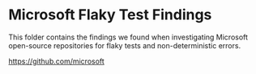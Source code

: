 # Microsoft Flaky Test Findings
This folder contains the findings we found when investigating Microsoft open-source repositories for flaky tests and non-deterministic errors.

https://github.com/microsoft